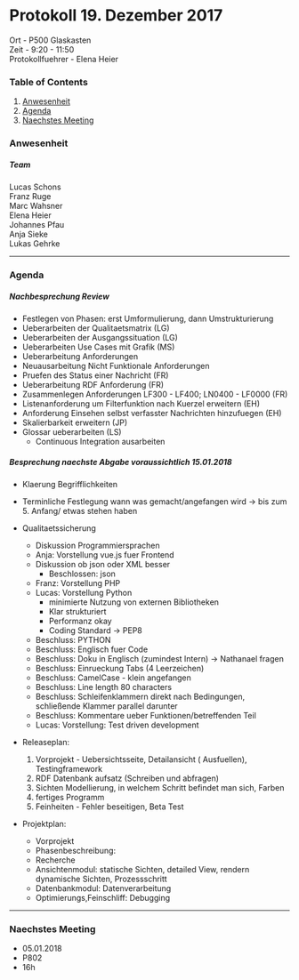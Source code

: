 # **Protokoll 19. Dezember 2017**

Ort - P500 Glaskasten      
Zeit - 9:20 - 11:50    
Protokollfuehrer - Elena Heier 

### **Table of Contents**
1. [Anwesenheit](#Anwesenheit)
2. [Agenda](#agenda)
3. [Naechstes Meeting](#naechstes-meeting)

### **Anwesenheit**
##### Team  
Lucas Schons  
Franz Ruge  
Marc Wahsner  
Elena Heier  
Johannes Pfau  
Anja Sieke   
Lukas Gehrke  

---------------

### **Agenda**

##### Nachbesprechung Review
* Festlegen von Phasen: erst Umformulierung, dann Umstrukturierung
* Ueberarbeiten der Qualitaetsmatrix (LG)
* Ueberarbeiten der Ausgangssituation (LG)
* Ueberarbeiten Use Cases mit Grafik (MS)
* Ueberarbeitung Anforderungen
* Neuausarbeitung Nicht Funktionale Anforderungen
* Pruefen des Status einer Nachricht (FR)
* Ueberarbeitung RDF Anforderung (FR)
* Zusammenlegen Anforderungen LF300 - LF400; LN0400 - LF0000 (FR)
* Listenanforderung um Filterfunktion nach Kuerzel erweitern (EH)
* Anforderung Einsehen selbst verfasster Nachrichten hinzufuegen (EH)
* Skalierbarkeit erweitern (JP)
* Glossar ueberarbeiten (LS)
    * Continuous Integration ausarbeiten


##### Besprechung naechste Abgabe voraussichtlich 15.01.2018 
* Klaerung Begrifflichkeiten   
* Terminliche Festlegung wann was gemacht/angefangen wird -> bis zum 5. Anfang/ etwas stehen haben 

* Qualitaetssicherung
    * Diskussion Programmiersprachen
    * Anja: Vorstellung vue.js fuer Frontend
    * Diskussion ob json oder XML besser
        *    Beschlossen: json
    * Franz: Vorstellung PHP
    * Lucas: Vorstellung Python
        * minimierte Nutzung von externen Bibliotheken
        * Klar strukturiert
        * Performanz okay
        * Coding Standard -> PEP8
    *  Beschluss: PYTHON
    *  Beschluss: Englisch fuer Code
    *  Beschluss: Doku in Englisch (zumindest Intern) -> Nathanael fragen 
    *  Beschluss: Einrueckung Tabs (4 Leerzeichen) 
    *  Beschluss: CamelCase - klein angefangen 
    *  Beschluss: Line length 80 characters
    *  Beschluss: Schleifenklammern direkt nach Bedingungen, schließende Klammer parallel darunter
    *  Beschluss: Kommentare ueber Funktionen/betreffenden Teil
    * Lucas: Vorstellung: Test driven development

* Releaseplan: 
    1. Vorprojekt - Uebersichtsseite, Detailansicht ( Ausfuellen), Testingframework
    2. RDF Datenbank aufsatz (Schreiben und abfragen) 
    3. Sichten Modellierung, in welchem Schritt befindet man sich, Farben
    4. fertiges Programm 
    5. Feinheiten - Fehler beseitigen, Beta Test
* Projektplan:
    * Vorprojekt  
    * Phasenbeschreibung:
    *	Recherche
    *	Ansichtenmodul: statische Sichten, detailed View, rendern dynamische Sichten, Prozessschritt
    *	Datenbankmodul: Datenverarbeitung
    *	Optimierungs,Feinschliff: Debugging 

--------------

### **Naechstes Meeting**

* 05.01.2018
* P802
* 16h
